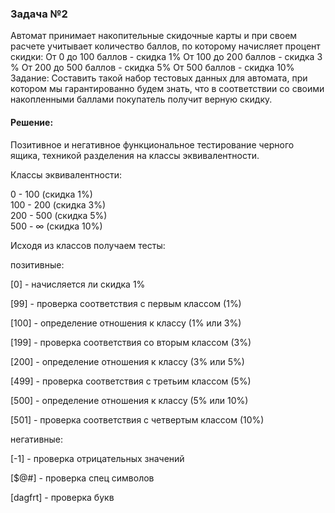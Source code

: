 ### Задача №2

   Автомат принимает накопительные скидочные карты и при своем расчете учитывает количество баллов, по которому начисляет процент скидки: От 0 до 100 баллов - скидка 1% От 100 до 200 баллов - скидка 3 % От 200 до 500 баллов - скидка 5% От 500 баллов - скидка 10% Задание: Составить такой набор тестовых данных для автомата, при котором мы гарантированно будем знать, что в соответствии со своими накопленными баллами покупатель получит верную скидку.

#### Решение:
Позитивное и негативное функциональное тестирование черного ящика, техникой разделения на классы эквивалентности.

Классы эквивалентности:
<p>0 - 100		(скидка 1%)<br>
100 - 200	(скидка 3%)<br>
200 - 500	(скидка 5%)<br>
500 - ∞		(скидка 10%)</p>

Исходя из классов получаем тесты:

   позитивные:
<p>[0] 	- начисляется ли скидка 1%</p>
<p>[99] 	- проверка соответствия с первым классом (1%)</p>
<p>[100]	- определение отношения к классу (1% или 3%)</p>
<p>[199]	- проверка соответствия со вторым классом (3%)</p>
<p>[200]	- определение отношения к классу (3% или 5%)</p>
<p>[499]	- проверка соответствия с третьим классом (5%)</p>
<p>[500]	- определение отношения к классу (5% или 10%)</p>
<p>[501] 	- проверка соответствия с четвертым классом (10%)</p>

   негативные:
<p>[-1]	- проверка отрицательных значений</p>
<p>[$@#]	- проверка спец символов</p>
<p>[dagfrt]	- проверка букв</p>




